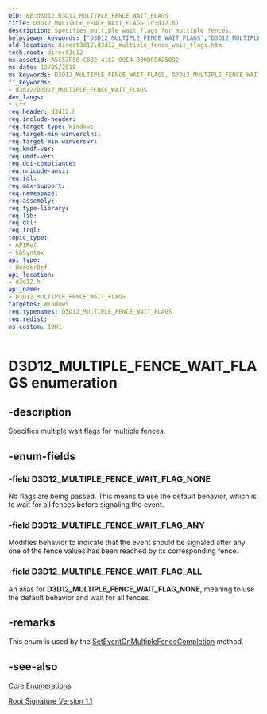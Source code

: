 ```yaml
---
UID: NE:d3d12.D3D12_MULTIPLE_FENCE_WAIT_FLAGS
title: D3D12_MULTIPLE_FENCE_WAIT_FLAGS (d3d12.h)
description: Specifies multiple wait flags for multiple fences.helpviewer_keywords: ["D3D12_MULTIPLE_FENCE_WAIT_FLAGS","D3D12_MULTIPLE_FENCE_WAIT_FLAGS enumeration","D3D12_MULTIPLE_FENCE_WAIT_FLAG_ALL","D3D12_MULTIPLE_FENCE_WAIT_FLAG_ANY","D3D12_MULTIPLE_FENCE_WAIT_FLAG_NONE","d3d12/D3D12_MULTIPLE_FENCE_WAIT_FLAGS","d3d12/D3D12_MULTIPLE_FENCE_WAIT_FLAG_ALL","d3d12/D3D12_MULTIPLE_FENCE_WAIT_FLAG_ANY","d3d12/D3D12_MULTIPLE_FENCE_WAIT_FLAG_NONE","direct3d12.d3d12_multiple_fence_wait_flags"]
old-location: direct3d12\d3d12_multiple_fence_wait_flags.htm
tech.root: direct3d12
ms.assetid: A5C52F58-C082-41C2-99E4-800DFBA250D2
ms.date: 12/05/2018
ms.keywords: D3D12_MULTIPLE_FENCE_WAIT_FLAGS, D3D12_MULTIPLE_FENCE_WAIT_FLAGS enumeration, D3D12_MULTIPLE_FENCE_WAIT_FLAG_ALL, D3D12_MULTIPLE_FENCE_WAIT_FLAG_ANY, D3D12_MULTIPLE_FENCE_WAIT_FLAG_NONE, d3d12/D3D12_MULTIPLE_FENCE_WAIT_FLAGS, d3d12/D3D12_MULTIPLE_FENCE_WAIT_FLAG_ALL, d3d12/D3D12_MULTIPLE_FENCE_WAIT_FLAG_ANY, d3d12/D3D12_MULTIPLE_FENCE_WAIT_FLAG_NONE, direct3d12.d3d12_multiple_fence_wait_flags
f1_keywords:
- d3d12/D3D12_MULTIPLE_FENCE_WAIT_FLAGS
dev_langs:
- c++
req.header: d3d12.h
req.include-header: 
req.target-type: Windows
req.target-min-winverclnt: 
req.target-min-winversvr: 
req.kmdf-ver: 
req.umdf-ver: 
req.ddi-compliance: 
req.unicode-ansi: 
req.idl: 
req.max-support: 
req.namespace: 
req.assembly: 
req.type-library: 
req.lib: 
req.dll: 
req.irql: 
topic_type:
- APIRef
- kbSyntax
api_type:
- HeaderDef
api_location:
- d3d12.h
api_name:
- D3D12_MULTIPLE_FENCE_WAIT_FLAGS
targetos: Windows
req.typenames: D3D12_MULTIPLE_FENCE_WAIT_FLAGS
req.redist: 
ms.custom: 19H1
---
```


# D3D12_MULTIPLE_FENCE_WAIT_FLAGS enumeration


## -description


Specifies multiple wait flags for multiple fences.


## -enum-fields




### -field D3D12_MULTIPLE_FENCE_WAIT_FLAG_NONE

No flags are being passed. This means to use the default behavior, which is to wait for all fences before signaling the event.


### -field D3D12_MULTIPLE_FENCE_WAIT_FLAG_ANY

Modifies behavior to indicate that the event should be signaled after any one of the fence values has been reached by its corresponding fence.


### -field D3D12_MULTIPLE_FENCE_WAIT_FLAG_ALL

An alias for **D3D12_MULTIPLE_FENCE_WAIT_FLAG_NONE**, meaning to use the default behavior and wait for all fences.


## -remarks



This enum is used by the <a href="https://docs.microsoft.com/windows/desktop/api/d3d12/nf-d3d12-id3d12device1-seteventonmultiplefencecompletion">SetEventOnMultipleFenceCompletion</a> method.




## -see-also




<a href="https://docs.microsoft.com/windows/desktop/direct3d12/direct3d-12-enumerations">Core Enumerations</a>



<a href="https://docs.microsoft.com/windows/desktop/direct3d12/root-signature-version-1-1">Root Signature Version 1.1</a>
 

 

